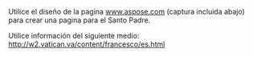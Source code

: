 Utilice el diseño de la pagina www.aspose.com (captura incluida abajo) para crear una pagina para el Santo Padre. 

Utilice información del siguiente medio: http://w2.vatican.va/content/francesco/es.html